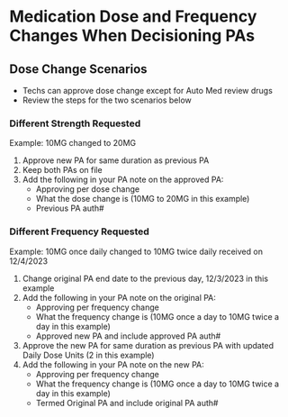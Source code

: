 # Medication Dose and Frequency Changes When Decisioning PAs

## Dose Change Scenarios 
- Techs can approve dose change except for Auto Med review drugs
- Review the steps for the two scenarios below 

### Different Strength Requested
Example: 10MG changed to 20MG

1) Approve new PA for same duration as previous PA​
2) Keep both PAs on file​
3) Add the following in your PA note on the approved PA: 
    - Approving per dose change
    - What the dose change is (10MG to 20MG in this example) 
    - Previous PA auth# 

### Different Frequency Requested
Example: 10MG once daily changed to 10MG twice daily received on 12/4/2023 

1) Change original PA end date to the previous day, 12/3/2023 in this example​
2) Add the following in your PA note on the original PA:
    - Approving per frequency change
    - What the frequency change is (10MG once a day to 10MG twice a day in this example)
    - Approved new PA and include approved PA auth# 
3) Approve the new PA for same duration as previous PA with updated Daily Dose Units (2 in this example) ​
4) Add the following in your PA note on the new PA:
    - Approving per frequency change
    - What the frequency change is (10MG once a day to 10MG twice a day in this example)
    - Termed Original PA and include original PA auth# 



